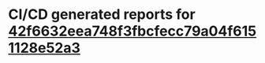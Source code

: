 # CI/CD generated reports for [42f6632eea748f3fbcfecc79a04f6151128e52a3](https://github.com/hydephp/develop/commit/42f6632eea748f3fbcfecc79a04f6151128e52a3)

